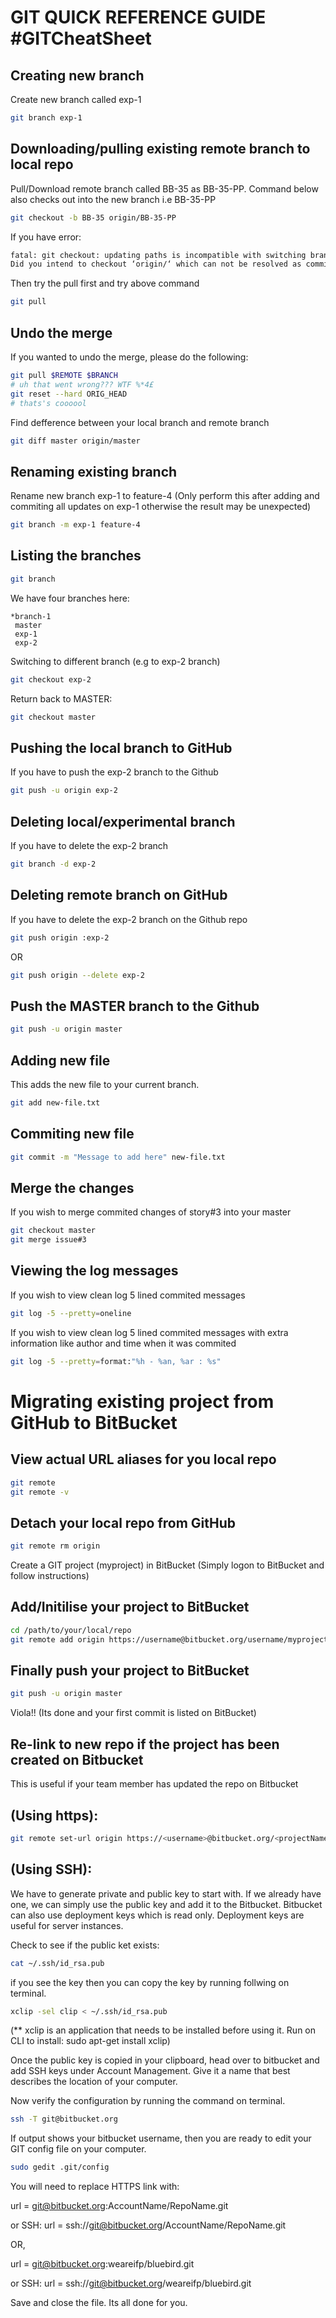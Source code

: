 

GIT QUICK REFERENCE GUIDE #GITCheatSheet
===========================================

Creating new branch
-------------------

Create new branch called exp-1

```bash
git branch exp-1
```

Downloading/pulling existing remote branch to local repo
--------------------------------------------------------

Pull/Download remote branch called BB-35 as BB-35-PP. Command below also checks out into the new branch i.e BB-35-PP

```bash
git checkout -b BB-35 origin/BB-35-PP
```
If you have error:

```bash
fatal: git checkout: updating paths is incompatible with switching branches/forcing
Did you intend to checkout ‘origin/‘ which can not be resolved as commit?’
```

Then try the pull first and try above command

```bash
git pull
```

Undo the merge
--------------

If you wanted to undo the merge, please do the following:

```bash
git pull $REMOTE $BRANCH
# uh that went wrong??? WTF %*4£
git reset --hard ORIG_HEAD
# thats's coooool
```

Find defference between your local branch and remote branch

```bash
git diff master origin/master
```


Renaming existing branch
------------------------

Rename new branch exp-1 to feature-4 (Only perform this after adding and commiting all updates on exp-1 otherwise the result may be unexpected)

```bash
git branch -m exp-1 feature-4
```


Listing the branches
--------------------

```bash
git branch
```

We have four branches here:

```console
*branch-1
 master
 exp-1
 exp-2
```

Switching to different branch (e.g to exp-2 branch)

```bash
git checkout exp-2
```

Return back to MASTER:

```bash
git checkout master
```

Pushing the local branch to GitHub
----------------------------------

If you have to push the exp-2 branch to the Github

```bash
git push -u origin exp-2
```

Deleting local/experimental branch
----------------------------------

If you have to delete the exp-2 branch

```bash
git branch -d exp-2
```

Deleting remote branch on GitHub
--------------------------------

If you have to delete the exp-2 branch on the Github repo

```bash
git push origin :exp-2
```

OR

```bash
git push origin --delete exp-2
```


Push the MASTER branch to the Github
------------------------------------

```bash
git push -u origin master
```

Adding new file
---------------

This adds the new file to your current branch.

```bash
git add new-file.txt
```

Commiting new file
------------------

```bash
git commit -m "Message to add here" new-file.txt
```

Merge the changes
-----------------

If you wish to merge commited changes of story#3 into your master

```bash
git checkout master
git merge issue#3
```

Viewing the log messages
------------------------

If you wish to view clean log 5 lined commited messages

```bash
git log -5 --pretty=oneline
```

If you wish to view clean log 5 lined commited messages with extra information like author and time when it was commited

```bash
git log -5 --pretty=format:"%h - %an, %ar : %s"
```

Migrating existing project from GitHub to BitBucket
====================================================

View actual URL aliases for you local repo
------------------------------------------

```bash
git remote
git remote -v
```

Detach your local repo from GitHub
----------------------------------

```bash
git remote rm origin
```

Create a GIT project (myproject) in BitBucket (Simply logon to BitBucket and follow instructions)

Add/Initilise your project to BitBucket
---------------------------------------

```bash
cd /path/to/your/local/repo
git remote add origin https://username@bitbucket.org/username/myproject.git
```

Finally push your project to BitBucket
---------------------------------------

```bash
git push -u origin master
```

Viola!! (Its done and your first commit is listed on BitBucket)

Re-link to new repo if the project has been created on Bitbucket
--------------------------------------------------------------

This is useful if your team member has updated the repo on Bitbucket

(Using https):
--------------
```bash
git remote set-url origin https://<username>@bitbucket.org/<projectName>/<projectName>.git
```

(Using SSH):
------------
We have to generate private and public key to start with.
If we already have one, we can simply use the public key and add it to the Bitbucket. Bitbucket can also use deployment keys which is read only. Deployment keys are useful for server instances.

Check to see if the public ket exists:

```bash
cat ~/.ssh/id_rsa.pub
```

if you see the key then you can copy the key by running follwing on terminal.

```bash
xclip -sel clip < ~/.ssh/id_rsa.pub
```
(** xclip is an application that needs to be installed before using it. Run on CLI to install: sudo apt-get install xclip)

Once the public key is copied in your clipboard, head over to bitbucket and add SSH keys under Account Management. Give it a name that best describes the location of your computer.


Now verify the configuration by running the command on terminal.

```bash
ssh -T git@bitbucket.org
```
If output shows your bitbucket username, then you are ready to edit your GIT config file on your computer.

```bash
sudo gedit .git/config
```

You will need to replace HTTPS link with:

url = git@bitbucket.org:AccountName/RepoName.git

or SSH: url = ssh://git@bitbucket.org/AccountName/RepoName.git

OR,

url = git@bitbucket.org:weareifp/bluebird.git

or SSH: url = ssh://git@bitbucket.org/weareifp/bluebird.git

Save and close the file. Its all done for you.




